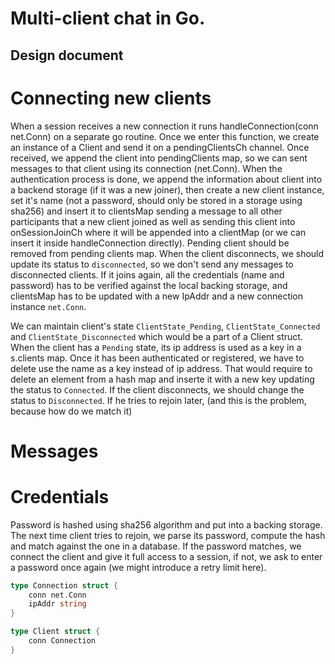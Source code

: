 # Multi-client chat in Go.

## Design document
# Connecting new clients
When a session receives a new connection it runs handleConnection(conn net.Conn) on a separate
go routine. Once we enter this function, we create an instance of a Client and send it on a pendingClientsCh channel.
Once received, we append the client into pendingClients map, so we can sent messages to that client using its connection (net.Conn). When the authentication process is done, we append the information about client into a backend storage (if it was a new joiner), then create a new client instance, set it's name (not a password, should only be stored in a storage using sha256) and insert it to clientsMap sending a message to all other participants that a new client joined as well as sending this client into onSessionJoinCh where it will be appended into a clientMap (or we can insert it inside handleConnection directly). Pending client should be removed from pending clients map.
When the client disconnects, we should update its status to `disconnected`, so we don't send any messages to 
disconnected clients. If it joins again, all the credentials (name and password) has to be verified against
the local backing storage, and clientsMap has to be updated with a new IpAddr and a new connection instance `net.Conn`.

We can maintain client's state `ClientState_Pending`, `ClientState_Connected` and `ClientState_Disconnected`
which would be a part of a Client struct. When the client has a `Pending` state, its ip address is used as a key in a s.clients map. Once it has been authenticated or registered, we have to delete use the name as a key instead of ip address. That would require to delete an element from a hash map and inserte it with a new key updating the status to `Connected`. If the client disconnects, we should change the status to
`Disconnected`. If he tries to rejoin later, (and this is the problem, because how do we match it)

# Messages

# Credentials
Password is hashed using sha256 algorithm and put into a backing storage. The next time client tries to rejoin, we parse its password, compute the hash and match against the one in a database. If the password matches, we connect the client and give it full access to a session, if not, we ask to enter a password once again (we might introduce
a retry limit here).

```Go
type Connection struct {
    conn net.Conn 
    ipAddr string
}

type Client struct {
    conn Connection
}
```
